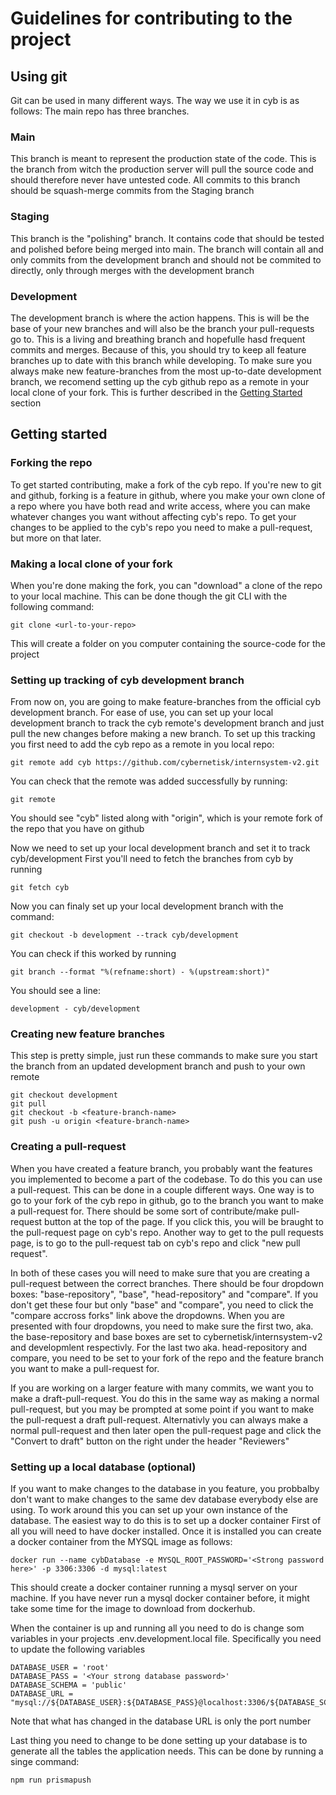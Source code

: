 # Guidelines for contributing to the project
## Using git
Git can be used in many different ways. The way we use it in cyb is as follows:
The main repo has three branches.

### Main
This branch is meant to represent the production state of the code. This is the branch from witch the production server will pull the source code and should therefore never have untested code.
All commits to this branch should be squash-merge commits from the Staging branch

### Staging
This branch is the "polishing" branch. It contains code that should be tested and polished before being merged into main.
The branch will contain all and only commits from the development branch and should not be commited to directly, only through merges with the development branch

### Development
The development branch is where the action happens. This is will be the base of your new branches and will also be the branch your pull-requests go to. This is a living and breathing branch and hopefulle hasd frequent commits and merges. Because of this, you should try to keep all feature branches up to date with this branch while developing.
To make sure you always make new feature-branches from the most up-to-date development branch, we recomend setting up the cyb github repo as a remote in your local clone of your fork.
This is further described in the [Getting Started](#getting-started) section

## Getting started

### Forking the repo
To get started contributing, make a fork of the cyb repo. If you're new to git and github, forking is a feature in github, where you make your own clone of a repo where you have both read and write access, where you can make whatever changes you want without affecting cyb's repo. To get your changes to be applied to the cyb's repo you need to make a pull-request, but more on that later.

### Making a local clone of your fork
When you're done making the fork, you can "download" a clone of the repo to your local machine. This can be done though the git CLI with the following command:
```
git clone <url-to-your-repo>
```

This will create a folder on you computer containing the source-code for the project

### Setting up tracking of cyb development branch
From now on, you are going to make feature-branches from the official cyb development branch. For ease of use, you can set up your local development branch to track the cyb remote's development branch and just pull the new changes before making a new branch.
To set up this tracking you first need to add the cyb repo as a remote in you local repo:
```
git remote add cyb https://github.com/cybernetisk/internsystem-v2.git
```
You can check that the remote was added successfully by running: 
```
git remote
```
You should see "cyb" listed along with "origin", which is your remote fork of the repo that you have on github

Now we need to set up your local development branch and set it to track cyb/development
First you'll need to fetch the branches from cyb by running
```
git fetch cyb
```
Now you can finaly set up your local development branch with the command:
```
git checkout -b development --track cyb/development
```

You can check if this worked by running
```
git branch --format "%(refname:short) - %(upstream:short)"
```
You should see a line:
```
development - cyb/development
```

### Creating new feature branches
This step is pretty simple, just run these commands to make sure you start the branch from an updated development branch and push to your own remote
```
git checkout development
git pull
git checkout -b <feature-branch-name>
git push -u origin <feature-branch-name>
```

### Creating a pull-request
When you have created a feature branch, you probably want the features you implemented to become a part of the codebase. To do this you can use a pull-request. This can be done in a couple different ways.
One way is to go to your fork of the cyb repo in github, go to the branch you want to make a pull-request for. There should be some sort of contribute/make pull-request button at the top of the page. If you click this, you will be braught to the pull-request page on cyb's repo.
Another way to get to the pull requests page, is to go to the pull-request tab on cyb's repo and click "new pull request". 

In both of these cases you will need to make sure that you are creating a pull-request between the correct branches. There should be four dropdown boxes: "base-repository", "base", "head-repository" and "compare". If you don't get these four but only "base" and "compare", you need to click the "compare accross forks" link above the dropdowns.
When you are presented with four dropdowns, you need to make sure the first two, aka. the base-repository and base boxes are set to cybernetisk/internsystem-v2 and developmlent respectivly. For the last two aka. head-repository and compare, you need to be set to your fork of the repo and the feature branch you want to make a pull-request for.

If you are working on a larger feature with many commits, we want you to make a draft-pull-request. You do this in the same way as making a normal pull-request, but you may be prompted at some point if you want to make the pull-request a draft pull-request. Alternativly you can always make a normal pull-request and then later open the pull-request page and click the "Convert to draft" button on the right under the header "Reviewers"

### Setting up a local database (optional)
If you want to make changes to the database in you feature, you probbalby don't want to make changes to the same dev database everybody else are using. To work around this you can set up your own instance of the database. The easiest way to do this is to set up a docker container
First of all you will need to have docker installed. Once it is installed you can create a docker container from the MYSQL image as follows:
```
docker run --name cybDatabase -e MYSQL_ROOT_PASSWORD='<Strong password here>' -p 3306:3306 -d mysql:latest 
```

This should create a docker container running a mysql server on your machine. If you have never run a mysql docker container before, it might take some time for the image to download from dockerhub.

When the container is up and running all you need to do is change som variables in your projects .env.development.local file. Specifically you need to update the following variables
```
DATABASE_USER = 'root'
DATABASE_PASS = '<Your strong database password>'
DATABASE_SCHEMA = 'public'
DATABASE_URL = "mysql://${DATABASE_USER}:${DATABASE_PASS}@localhost:3306/${DATABASE_SCHEMA}"
```
Note that what has changed in the database URL is only the port number

Last thing you need to change to be done setting up your database is to generate all the tables the application needs. This can be done by running a singe command: 
```
npm run prismapush
```